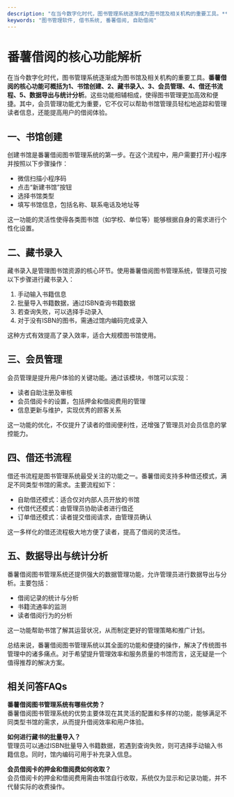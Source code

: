```yaml
---
description: "在当今数字化时代，图书管理系统逐渐成为图书馆及相关机构的重要工具。**番薯借阅的核心功能可概括为1、书馆创建、2、藏书录入、3、会员管理、4、借还书流程、5、数据导出与统计分析**。这些功能相辅相成，使得图书管理更加高效和便捷。其中，会员管理功能尤为重要，它不仅可以帮助书馆管理员轻松地追踪和管理读者信息，还能提高用户的借阅体验。"
keywords: "图书管理软件, 借书系统, 番薯借阅, 自助借阅"
---
```

# 番薯借阅的核心功能解析

在当今数字化时代，图书管理系统逐渐成为图书馆及相关机构的重要工具。**番薯借阅的核心功能可概括为1、书馆创建、2、藏书录入、3、会员管理、4、借还书流程、5、数据导出与统计分析**。这些功能相辅相成，使得图书管理更加高效和便捷。其中，会员管理功能尤为重要，它不仅可以帮助书馆管理员轻松地追踪和管理读者信息，还能提高用户的借阅体验。

## 一、书馆创建

创建书馆是番薯借阅图书管理系统的第一步。在这个流程中，用户需要打开小程序并按照以下步骤操作：

- 微信扫描小程序码
- 点击“新建书馆”按钮
- 选择书馆类型
- 填写书馆信息，包括名称、联系电话及地址等

这一功能的灵活性使得各类图书馆（如学校、单位等）能够根据自身的需求进行个性化设置。

## 二、藏书录入

藏书录入是管理图书馆资源的核心环节。使用番薯借阅图书管理系统，管理员可按以下步骤进行藏书录入：

1. 手动输入书籍信息
2. 批量导入书籍数据，通过ISBN查询书籍数据
3. 若查询失败，可以选择手动录入
4. 对于没有ISBN的图书，需通过馆内编码完成录入

这种方式有效提高了录入效率，适合大规模图书馆使用。

## 三、会员管理

会员管理是提升用户体验的关键功能。通过该模块，书馆可以实现：

- 读者自助注册及审核
- 会员借阅卡的设置，包括押金和借阅费用的管理
- 信息更新与维护，实现优秀的顾客关系

这一功能的优化，不仅提升了读者的借阅便利性，还增强了管理员对会员信息的掌控能力。

## 四、借还书流程

借还书流程是图书管理系统最受关注的功能之一。番薯借阅支持多种借还模式，满足不同类型书馆的需求。主要流程如下：

- 自助借还模式：适合仅对内部人员开放的书馆
- 代借代还模式：由管理员协助读者进行借还
- 订单借还模式：读者提交借阅请求，由管理员确认

这一多样化的借还流程极大地方便了读者，提高了借阅的灵活性。

## 五、数据导出与统计分析

番薯借阅图书管理系统还提供强大的数据管理功能，允许管理员进行数据导出与分析。主要包括：

- 借阅记录的统计与分析
- 书籍流通率的监测
- 读者借阅行为的分析

这一功能帮助书馆了解其运营状况，从而制定更好的管理策略和推广计划。

总结来说，番薯借阅图书管理系统以其全面的功能和便捷的操作，解决了传统图书管理中的诸多痛点。对于希望提升管理效率和服务质量的书馆而言，这无疑是一个值得推荐的解决方案。

## 相关问答FAQs

**番薯借阅图书管理系统有哪些优势？**  
番薯借阅图书管理系统的优势主要体现在其灵活的配置和多样的功能，能够满足不同类型书馆的需求，从而提升借阅效率和用户体验。

**如何进行藏书的批量导入？**  
管理员可以通过ISBN批量导入书籍数据，若遇到查询失败，则可选择手动输入书籍信息。同时，馆内编码可用于补充录入信息。

**会员借阅卡的押金和借阅费如何收取？**  
会员借阅卡的押金和借阅费用需由书馆自行收取，系统仅为显示和记录功能，并不代替实际的收费操作。
